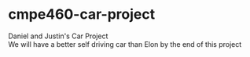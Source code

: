 # cmpe460-car-project
Daniel and Justin's Car Project  
We will have a better self driving car than Elon by the end of this project
